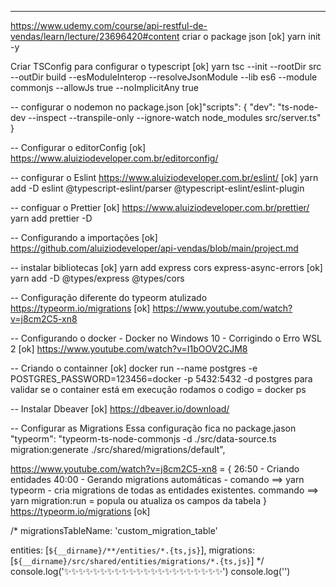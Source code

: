 --------------------------------------------------------------------------------------
https://www.udemy.com/course/api-restful-de-vendas/learn/lecture/23696420#content
criar o package json
[ok] yarn init -y

Criar TSConfig para configurar o typescript
[ok] yarn tsc --init --rootDir src --outDir build --esModuleInterop --resolveJsonModule --lib es6 --module commonjs --allowJs true --noImplicitAny true

-- configurar o nodemon no package.json
[ok]"scripts": {
"dev": "ts-node-dev --inspect --transpile-only --ignore-watch node_modules src/server.ts"
}

-- Configurar o editorConfig
[ok] https://www.aluiziodeveloper.com.br/editorconfig/

-- configurar o Eslint
https://www.aluiziodeveloper.com.br/eslint/
[ok] yarn add -D eslint @typescript-eslint/parser @typescript-eslint/eslint-plugin

-- configuar o Prettier
[ok] https://www.aluiziodeveloper.com.br/prettier/
yarn add prettier -D


-- Configurando a importações
[ok] https://github.com/aluiziodeveloper/api-vendas/blob/main/project.md


-- instalar bibliotecas
[ok] yarn add express cors express-async-errors
[ok] yarn add -D @types/express @types/cors

-- Configuração diferente do typeorm atulizado
     https://typeorm.io/migrations
[ok] https://www.youtube.com/watch?v=j8cm2C5-xn8

-- Configurando o docker - Docker no Windows 10 - Corrigindo o Erro WSL 2
[ok] https://www.youtube.com/watch?v=I1bOOV2CJM8

-- Criando o containner
[ok] docker run --name postgres -e POSTGRES_PASSWORD=123456=docker -p 5432:5432 -d postgres
     para validar se o container está em execução rodamos o codigo = docker ps

-- Instalar Dbeaver
[ok] https://dbeaver.io/download/

-- Configurar as Migrations
Essa configuração fica no package.jason
"typeorm": "typeorm-ts-node-commonjs -d ./src/data-source.ts migration:generate ./src/shared/migrations/default",

https://www.youtube.com/watch?v=j8cm2C5-xn8 = {
  26:50 - Criando entidades
  40:00 - Gerando migrations automáticas -
  comando ==> yarn typeorm - cria migrations de todas as entidades existentes.
  commando ==>  yarn  migration:run = popula ou atualiza os campos da tabela
  }
https://typeorm.io/migrations
[ok]

/*
migrationsTableName: 'custom_migration_table'

  entities: [`${__dirname}/**/entities/*.{ts,js}`],
  migrations: [`${__dirname}/src/shared/entities/migrations/*.{ts,js}`]
*/
console.log('✨✨✨✨✨✨✨✨✨✨✨✨✨✨✨✨✨✨✨✨✨✨')
console.log('')

